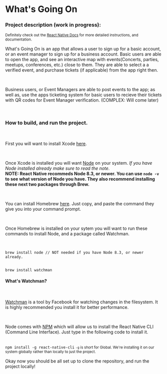 <h1>What's Going On</h1>

<h3>Project description (work in progress):</h3>
<small>Definitely check out the <a href="https://facebook.github.io/react-native/docs/getting-started.html">React Native Docs</a> for more detailed instructions, and documentation.</small>
<br/>
<p>What's Going On is an app that allows a user to sign up for a basic account, or an event manager to sign up for a business account. Basic users are able to open the app, and see an interactive map with events(Concerts, parties, meetups, conferences, etc.) close to them. They are able to select a a verified event, and purchase tickets (if applicable) from the app right then.</p>
<br/>
<p>Business users, or Event Managers are able to post events to the app; as well as, use the apps ticketing system for basic users to recieve their tickets with QR codes for Event Manager verification. (COMPLEX: Will come later)</p>
<br/>
<h3>How to build, and run the project.</h3>
<br/>
<p>First you will want to install Xcode <a href="https://itunes.apple.com/us/app/xcode/id497799835?mt=12">here</a>.</p>
<br/>
<p>Once Xcode is installed you will want <a href="https://nodejs.org/en/">Node</a> on your system. <em>If you have Node installed already make sure to read the note.</em> <br/><strong>NOTE: React Native recommeds Node 8.3, or newer. You can use <code>node -v</code> to see what version of Node you have. They also recommend installing these next two packages through Brew.</strong></p>
<br/>
<p>You can install Homebrew <a href="https://brew.sh/">here</a>. Just copy, and paste the command they give you into your command prompt.</p>
<br/>
<p>Once Homebrew is installed on your sytem you will want to run these commands to install Node, and a package called Watchman.</p>
<br/>
<code>
brew install node // NOT needed if you have Node 8.3, or newer already.

brew install watchman
</code>
<br/>
<h4>What's Watchman?</h4>
<br/>
<p><a href="https://facebook.github.io/watchman/">Watchman</a> is a tool by Facebook for watching changes in the filesystem. It is highly recommended you install it for better performance.</p>
<br/>
<p>Node comes with <a href="https://www.npmjs.com/">NPM</a> which will allow us to install the React Native CLI (Command Line Interface). Just type in the following code to install it.</p>
<br/>
<code>npm install -g react-native-cli</code>
<small><code>-g</code> is short for Global. We're installing it on our system globally rather than locally to just the project.</small>
<br/>
<p>Okay now you should be all set up to clone the repository, and run the project locally!</p>

